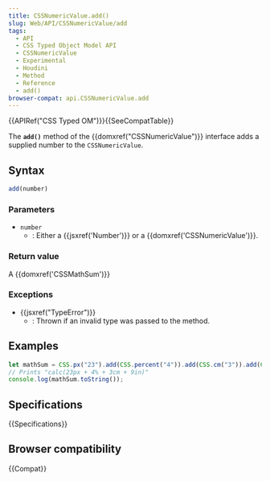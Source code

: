 ```yaml
---
title: CSSNumericValue.add()
slug: Web/API/CSSNumericValue/add
tags:
  - API
  - CSS Typed Object Model API
  - CSSNumericValue
  - Experimental
  - Houdini
  - Method
  - Reference
  - add()
browser-compat: api.CSSNumericValue.add
---
```

{{APIRef("CSS Typed OM")}}{{SeeCompatTable}}

The **`add()`** method of the
{{domxref("CSSNumericValue")}} interface adds a supplied number to the
`CSSNumericValue`.

## Syntax

```js
add(number)
```

### Parameters

- `number`
  - : Either a {{jsxref('Number')}} or a {{domxref('CSSNumericValue')}}.

### Return value

A {{domxref('CSSMathSum')}}

### Exceptions

- {{jsxref("TypeError")}}
  - : Thrown if an invalid type was passed to the method.

## Examples

```js
let mathSum = CSS.px("23").add(CSS.percent("4")).add(CSS.cm("3")).add(CSS.in("9"));
// Prints "calc(23px + 4% + 3cm + 9in)"
console.log(mathSum.toString());
```

## Specifications

{{Specifications}}

## Browser compatibility

{{Compat}}
